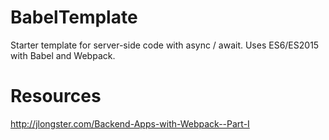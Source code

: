 # BabelTemplate
Starter template for server-side code with async / await. Uses ES6/ES2015 with Babel and Webpack.

# Resources
http://jlongster.com/Backend-Apps-with-Webpack--Part-I
